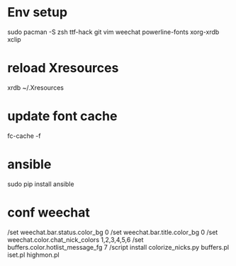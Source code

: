 # Env setup
sudo pacman -S zsh ttf-hack git vim weechat powerline-fonts xorg-xrdb xclip

# reload Xresources
xrdb ~/.Xresources

# update font cache
fc-cache -f

# ansible
sudo pip install ansible

# conf weechat
/set weechat.bar.status.color_bg 0
/set weechat.bar.title.color_bg 0
/set weechat.color.chat_nick_colors 1,2,3,4,5,6
/set buffers.color.hotlist_message_fg 7
/script install colorize_nicks.py buffers.pl iset.pl highmon.pl
